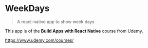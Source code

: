 WeekDays
========

> A react-native app to show week days

This app is of the **Build Apps with React Native** course from Udemy.

https://www.udemy.com/courses/

